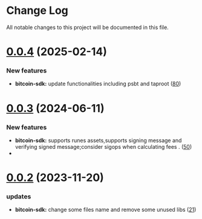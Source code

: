 
# Change Log

All notable changes to this project will be documented in this file.


# [0.0.4](https://git.sonr.io/pkg/wallets) (2025-02-14)

### New features

- **bitcoin-sdk:** update functionalities including psbt and taproot ([80](https://git.sonr.io/pkg/wallets/pull/80))

# [0.0.3](https://git.sonr.io/pkg/wallets) (2024-06-11)

### New features

- **bitcoin-sdk:** supports runes assets,supports signing message and verifying signed message;consider sigops when calculating fees . ([50](https://git.sonr.io/pkg/wallets/pull/50))
- 
# [0.0.2](https://git.sonr.io/pkg/wallets) (2023-11-20)

### updates

- **bitcoin-sdk:** change some files name and remove some unused libs ([21](https://git.sonr.io/pkg/wallets/pull/21))

